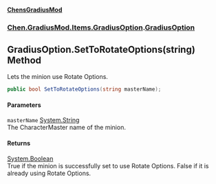 
#### [ChensGradiusMod](index 'index')

### [Chen.GradiusMod.Items.GradiusOption](mfb9nYomeqOwYy2EkL_v0Q 'Chen.GradiusMod.Items.GradiusOption').[GradiusOption](Vui7fzQ6K+_c8O4kYLP8Wg 'Chen.GradiusMod.Items.GradiusOption.GradiusOption')

## GradiusOption.SetToRotateOptions(string) Method
Lets the minion use Rotate Options.  
```csharp
public bool SetToRotateOptions(string masterName);
```

#### Parameters
<a name='Chen_GradiusMod_Items_GradiusOption_GradiusOption_SetToRotateOptions(string)_masterName'></a>
`masterName` [System.String](https://docs.microsoft.com/en-us/dotnet/api/System.String 'System.String')  
The CharacterMaster name of the minion.
  

#### Returns
[System.Boolean](https://docs.microsoft.com/en-us/dotnet/api/System.Boolean 'System.Boolean')  
True if the minion is successfully set to use Rotate Options. False if it is already using Rotate Options.
